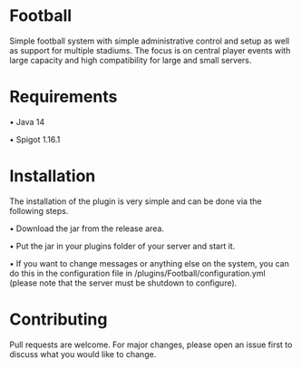 # Football

Simple football system with simple administrative control and setup as well as support for multiple stadiums. The focus is on central player events with large capacity and high compatibility for large and small servers.

# Requirements

• Java 14

• Spigot 1.16.1

# Installation

The installation of the plugin is very simple and can be done via the following steps.

• Download the jar from the release area.

• Put the jar in your plugins folder of your server and start it.

• If you want to change messages or anything else on the system, you can do this in the configuration file in /plugins/Football/configuration.yml (please note that the server must be shutdown to configure).

# Contributing

Pull requests are welcome. For major changes, please open an issue first to discuss what you would like to change.